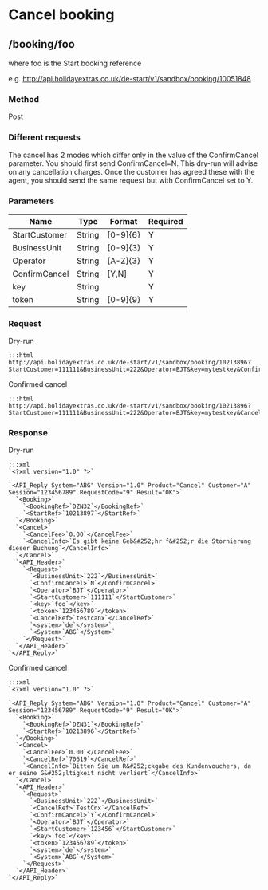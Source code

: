 # Cancel booking

## /booking/foo

where foo is the Start booking reference

e.g. http://api.holidayextras.co.uk/de-start/v1/sandbox/booking/10051848



### Method

Post



### Different requests

The cancel has 2 modes which differ only in the value of the ConfirmCancel parameter. You should first send ConfirmCancel=N. This dry-run will advise on any cancellation charges. Once the customer has agreed these with the agent, you should send the same request but with ConfirmCancel set to Y.


### Parameters

 | Name          | Type   | Format   | Required | 
 | ----          | ----   | ------   | -------- | 
 | StartCustomer | String | [0-9]{6} | Y        | 
 | BusinessUnit  | String | [0-9]{3} | Y        | 
 | Operator      | String | [A-Z]{3} | Y        | 
 | ConfirmCancel | String | [Y,N]    | Y        | 
 | key           | String |          | Y        | 
 | token         | String | [0-9]{9} | Y        | 





### Request

Dry-run

	:::html
	http://api.holidayextras.co.uk/de-start/v1/sandbox/booking/10213896?StartCustomer=111111&BusinessUnit=222&Operator=BJT&key=mytestkey&ConfirmCancel=N&CancelRef=TestCnx


Confirmed cancel

	:::html
	http://api.holidayextras.co.uk/de-start/v1/sandbox/booking/10213896?StartCustomer=111111&BusinessUnit=222&Operator=BJT&key=mytestkey&CancelRef=HolidayCancelled&ConfirmCancel=Y




### Response

Dry-run

	:::xml
	`<?xml version="1.0" ?>`
	
	`<API_Reply System="ABG" Version="1.0" Product="Cancel" Customer="A" Session="123456789" RequestCode="9" Result="OK">`
	  `<Booking>`
	    `<BookingRef>`DZN32`</BookingRef>`
	    `<StartRef>`10213897`</StartRef>`
	  `</Booking>`
	  `<Cancel>`
	    `<CancelFee>`0.00`</CancelFee>`
	    `<CancelInfo>`Es gibt keine Geb&#252;hr f&#252;r die Stornierung dieser Buchung`</CancelInfo>`
	  `</Cancel>`
	  `<API_Header>`
	    `<Request>`
	      `<BusinessUnit>`222`</BusinessUnit>`
	      `<ConfirmCancel>`N`</ConfirmCancel>`
	      `<Operator>`BJT`</Operator>`
	      `<StartCustomer>`111111`</StartCustomer>`
	      `<key>`foo`</key>`
	      `<token>`123456789`</token>`
	      `<CancelRef>`testcanx`</CancelRef>`
	      `<system>`de`</system>`
	      `<System>`ABG`</System>`
	    `</Request>`
	  `</API_Header>`
	`</API_Reply>`


Confirmed cancel

	:::xml
	`<?xml version="1.0" ?>`
	
	`<API_Reply System="ABG" Version="1.0" Product="Cancel" Customer="A" Session="123456789" RequestCode="9" Result="OK">`
	  `<Booking>`
	    `<BookingRef>`DZN31`</BookingRef>`
	    `<StartRef>`10213896`</StartRef>`
	  `</Booking>`
	  `<Cancel>`
	    `<CancelFee>`0.00`</CancelFee>`
	    `<CancelRef>`70619`</CancelRef>`
	    `<CancelInfo>`Bitten Sie um R&#252;ckgabe des Kundenvouchers, da er seine G&#252;ltigkeit nicht verliert`</CancelInfo>`
	  `</Cancel>`
	  `<API_Header>`
	    `<Request>`
	      `<BusinessUnit>`222`</BusinessUnit>`
	      `<CancelRef>`TestCnx`</CancelRef>`
	      `<ConfirmCancel>`Y`</ConfirmCancel>`
	      `<Operator>`BJT`</Operator>`
	      `<StartCustomer>`123456`</StartCustomer>`
	      `<key>`foo`</key>`
	      `<token>`123456789`</token>`
	      `<system>`de`</system>`
	      `<System>`ABG`</System>`
	    `</Request>`
	  `</API_Header>`
	`</API_Reply>`

